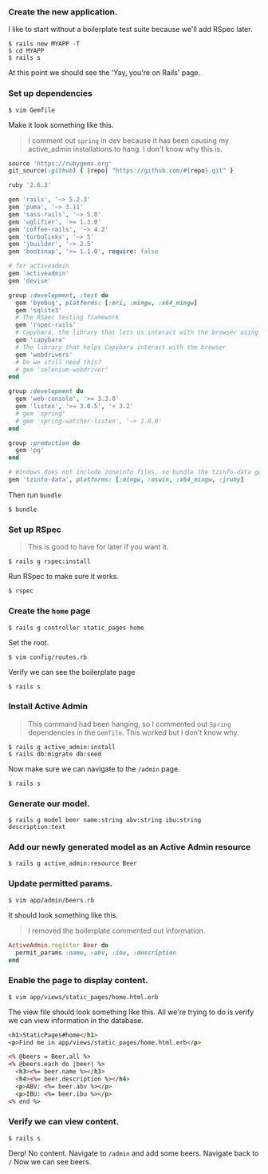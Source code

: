 ### Create the new application.
I like to start without a boilerplate test suite because we'll add RSpec later. 
```
$ rails new MYAPP -T
$ cd MYAPP
$ rails s
```
At this point we should see the 'Yay, you're on Rails' page.

### Set up dependencies
```
$ vim Gemfile
```
Make it look something like this.
> I comment out `spring` in dev because it has been causing my active_admin installations to hang. I don't know why this is.
```ruby
source 'https://rubygems.org'
git_source(:github) { |repo| "https://github.com/#{repo}.git" }

ruby '2.6.3'

gem 'rails', '~> 5.2.3'
gem 'puma', '~> 3.11'
gem 'sass-rails', '~> 5.0'
gem 'uglifier', '>= 1.3.0'
gem 'coffee-rails', '~> 4.2'
gem 'turbolinks', '~> 5'
gem 'jbuilder', '~> 2.5'
gem 'bootsnap', '>= 1.1.0', require: false

# for activeadmin
gem 'activeadmin'
gem 'devise'

group :development, :test do
  gem 'byebug', platforms: [:mri, :mingw, :x64_mingw]
  gem 'sqlite3'
  # The RSpec testing framework
  gem 'rspec-rails'
  # Capybara, the library that lets us interact with the browser using Ruby
  gem 'capybara'
  # The library that helps Capybara interact with the browser
  gem 'webdrivers'
  # Do we still need this?
  # gem 'selenium-webdriver'
end

group :development do
  gem 'web-console', '>= 3.3.0'
  gem 'listen', '>= 3.0.5', '< 3.2'
  # gem 'spring'
  # gem 'spring-watcher-listen', '~> 2.0.0'
end

group :production do
  gem 'pg'
end

# Windows does not include zoneinfo files, so bundle the tzinfo-data gem
gem 'tzinfo-data', platforms: [:mingw, :mswin, :x64_mingw, :jruby]
```
Then run `bundle`
```
$ bundle
```
### Set up RSpec
> This is good to have for later if you want it.
```
$ rails g rspec:install
```
Run RSpec to make sure it works.
```
$ rspec
```
### Create the `home` page
```
$ rails g controller static_pages home
```
Set the root.
```
$ vim config/routes.rb
```
Verify we can see the boilerplate page
```
$ rails s
```
### Install Active Admin 
> This command had been hanging, so I commented out `Spring` dependencies in the `Gemfile`. This worked but I don't know why.
```
$ rails g active_admin:install
$ rails db:migrate db:seed
```
Now make sure we can navigate to the `/admin` page.
```
$ rails s
```
### Generate our model.
```
$ rails g model beer name:string abv:string ibu:string description:text
```
### Add our newly generated model as an Active Admin resource
```
$ rails g active_admin:resource Beer
```
### Update permitted params.
```
$ vim app/admin/beers.rb
```
It should look something like this. 
> I removed the boilerplate commented out information.
```ruby
ActiveAdmin.register Beer do
  permit_params :name, :abv, :ibu, :description
end
```
### Enable the page to display content.
```
$ vim app/views/static_pages/home.html.erb
```
The view file should look something like this. All we're trying to do is verify we can view information in the database.
```html
<h1>StaticPages#home</h1>
<p>Find me in app/views/static_pages/home.html.erb</p>

<% @beers = Beer.all %>
<% @beers.each do |beer| %>
  <h3><%= beer.name %></h3>
  <h4><%= beer.description %></h4>
  <p>ABV: <%= beer.abv %></p>
  <p>IBU: <%= beer.ibu %></p>
<% end %>
```
### Verify we can view content.
```
$ rails s
```
Derp! No content.
Navigate to `/admin` and add some beers.
Navigate back to `/`
Now we can see beers.
